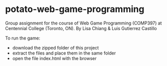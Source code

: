 # potato-web-game-programming
Group assignment for the course of Web Game Programming (COMP397) at Centennial College (Toronto, ON). 
By Lisa Chiang &amp; Luis Gutierrez Castillo

To run the game:
- download the zipped folder of this project
- extract the files and place them in the same folder
- open the file index.html with the browser

